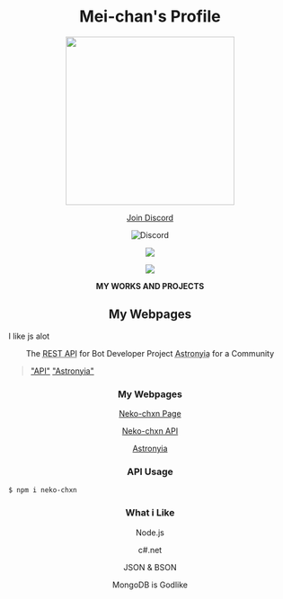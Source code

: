 <h1 align="center">Mei-chan's Profile</h1>

<p align="center">
  <img width="300" height="300" src="https://cdn.discordapp.com/attachments/779691035268874302/796367344402038784/tenor.gif">
</p>

<p align="center"><a href="https://discord.gg/yE6CgQZzr2" >Join Discord</a></p></div>

<p align="center">
<img alt="Discord" src="https://img.shields.io/discord/779689684690272286?color=%23000000&label=Discord&logo=Discord&logoColor=%236300bf&style=for-the-badge">
</p>


<p align="center">
<a href="https://github.com/Neko-Oneechan">
  <img align="center" src="https://github-readme-stats.vercel.app/api/top-langs/?username=Neko-Oneechan&layout=compact&count_private=true&theme=midnight-purple" />
</a>
</p>


<p align="center">
<a href="https://github.com/Neko-Oneechan">
  <img align="center" src="https://github-readme-stats.vercel.app/api?username=Neko-Oneechan&count_private=true&theme=midnight-purple" />
</a>
</p>
<p align="center">
<b>MY WORKS AND PROJECTS</b>
</p>


<h2 align="center">My Webpages</h2>

<div class="border border-black-fade bg-red-light p-2 mb-2">
  I like js alot
</div>

<p align="center">
The <abbr title="Neko-chxn API">REST API</abbr> for Bot Developer
Project <abbr title="For VRChat :3">Astronyia</abbr> for a Community
</p>


> ["API"](https://api.neko-chxn.xyz/ "Neko-chxn API")
> ["Astronyia"](https://astronyia.xyz/ "Astronyia")


<h3 align="center">My Webpages</h3>

<div class="text-gray mb-2">
<p align="center"><a href="http://neko-chxn.xyz/" >Neko-chxn Page</a></p></div>
<div class="text-gray mb-2"><p align="center"><a href="https://api.neko-chxn.xyz/" >Neko-chxn API</a></p></div>
<div class="text-gray mb-2"><p align="center"><a href="https://astronyia.xyz/" >Astronyia</a></p></div>


<h3 align="center">API Usage</h2>

`$ npm i neko-chxn`


<h3 align="center">What i Like</h3>

<div class="text-gray mb-2">
<p align="center"><a>Node.js</a></p></div>
<div class="text-gray mb-2"><p align="center"><a>c#.net</a></p></div>
<div class="text-gray mb-2"><p align="center"><a>JSON & BSON</a></p></div>
<div class="text-gray mb-2"><p align="center"><a>MongoDB is Godlike</a></p></div>
